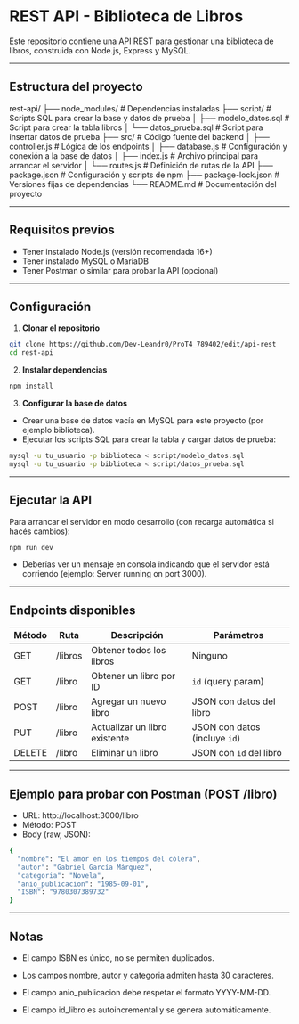 # REST API - Biblioteca de Libros

Este repositorio contiene una API REST para gestionar una biblioteca de libros, construida con Node.js, Express y MySQL.

---

## Estructura del proyecto

rest-api/
├── node_modules/            # Dependencias instaladas
├── script/                  # Scripts SQL para crear la base y datos de prueba
│   ├── modelo_datos.sql     # Script para crear la tabla libros
│   └── datos_prueba.sql     # Script para insertar datos de prueba
├── src/                     # Código fuente del backend
│   ├── controller.js        # Lógica de los endpoints
│   ├── database.js          # Configuración y conexión a la base de datos
│   ├── index.js             # Archivo principal para arrancar el servidor
│   └── routes.js            # Definición de rutas de la API
├── package.json             # Configuración y scripts de npm
├── package-lock.json        # Versiones fijas de dependencias
└── README.md                # Documentación del proyecto

---

## Requisitos previos

- Tener instalado Node.js (versión recomendada 16+)
- Tener instalado MySQL o MariaDB
- Tener Postman o similar para probar la API (opcional)

---

## Configuración

1. **Clonar el repositorio**

```bash
git clone https://github.com/Dev-Leandr0/ProT4_789402/edit/api-rest
cd rest-api
```

2. **Instalar dependencias**
```bash
npm install
```

3. **Configurar la base de datos**

- Crear una base de datos vacía en MySQL para este proyecto (por ejemplo biblioteca).
- Ejecutar los scripts SQL para crear la tabla y cargar datos de prueba:

```bash
mysql -u tu_usuario -p biblioteca < script/modelo_datos.sql
mysql -u tu_usuario -p biblioteca < script/datos_prueba.sql
```

---

## Ejecutar la API

Para arrancar el servidor en modo desarrollo (con recarga automática si hacés cambios):

```bash
npm run dev
```
- Deberías ver un mensaje en consola indicando que el servidor está corriendo (ejemplo: Server running on port 3000).

---

## Endpoints disponibles

| Método | Ruta    | Descripción                   | Parámetros                    |
| ------ | ------- | ----------------------------- | ----------------------------- |
| GET    | /libros | Obtener todos los libros      | Ninguno                       |
| GET    | /libro  | Obtener un libro por ID       | `id` (query param)            |
| POST   | /libro  | Agregar un nuevo libro        | JSON con datos del libro      |
| PUT    | /libro  | Actualizar un libro existente | JSON con datos (incluye `id`) |
| DELETE | /libro  | Eliminar un libro             | JSON con `id` del libro       |

---

## Ejemplo para probar con Postman (POST /libro)
- URL: http://localhost:3000/libro
- Método: POST
- Body (raw, JSON):

```bash
{
  "nombre": "El amor en los tiempos del cólera",
  "autor": "Gabriel García Márquez",
  "categoria": "Novela",
  "anio_publicacion": "1985-09-01",
  "ISBN": "9780307389732"
}
```
---

## Notas

- El campo ISBN es único, no se permiten duplicados.

- Los campos nombre, autor y categoria admiten hasta 30 caracteres.

- El campo anio_publicacion debe respetar el formato YYYY-MM-DD.

- El campo id_libro es autoincremental y se genera automáticamente.
